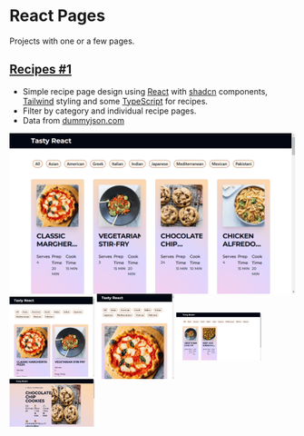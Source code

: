# React Pages
Projects with one or a few pages.

## [Recipes #1](https://github.com/levdoescode-practice/react/tree/path-001)
* Simple recipe page design using [React](https://react.dev/) with [shadcn](https://ui.shadcn.com/) components,
[Tailwind](https://tailwindcss.com/) styling and some [TypeScript](https://www.typescriptlang.org/) for recipes.
* Filter by category and individual recipe pages.
* Data from [dummyjson.com](https://dummyjson.com/recipes/)

<div align="center">
    <img src="./media/path-001/path-001-01.png" align="center" alt="Recipe list" />
</div>

<div align="left">
    <img src="./media/path-001/path-001-02.png" align="center" alt="Media query medium" width="150" height="141" />
    <img src="./media/path-001/path-001-03.png" align="center" alt="Media query small"  width="136" height="150" />
    <img src="./media/path-001/path-001-04.png" align="center" alt="Recipe page"        width="150" height="84"  />
    <img src="./media/path-001/path-001-05.png" align="center" alt="Filtered recipes"   width="150" height="84"  />
</div>
